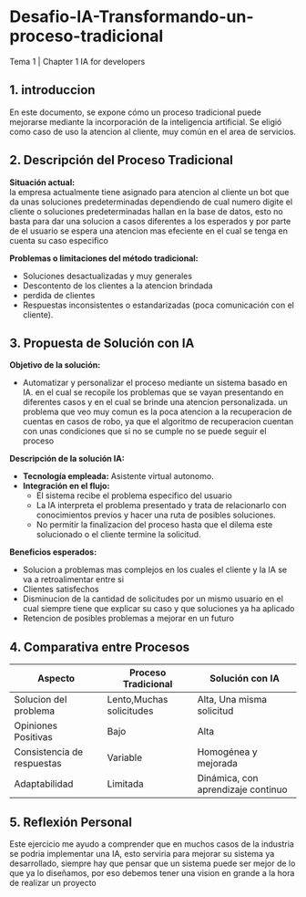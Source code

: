 # Desafio-IA-Transformando-un-proceso-tradicional
Tema 1 | Chapter 1 IA for developers

## 1. introduccion 
En este documento, se expone cómo un proceso tradicional puede mejorarse mediante la incorporación de la inteligencia artificial. Se eligió como caso de uso la atencion al cliente, muy común en el area de servicios.

## 2. Descripción del Proceso Tradicional
**Situación actual:**  
la empresa actualmente tiene asignado para atencion al cliente un bot que da unas soluciones predeterminadas dependiendo de cual numero digite el cliente o soluciones predeterminadas hallan en la base de datos, esto no basta para dar una solucion a casos diferentes a los esperados y por parte de el usuario se espera una atencion mas efeciente en el cual se tenga en cuenta su caso especifico

**Problemas o limitaciones del método tradicional:**  
- Soluciones desactualizadas y muy generales  
- Descontento de los clientes a la atencion brindada
- perdida de clientes 
- Respuestas inconsistentes o estandarizadas (poca comunicación con el cliente).

## 3. Propuesta de Solución con IA
**Objetivo de la solución:**  
- Automatizar y personalizar el proceso mediante un sistema basado en IA. en el cual se recopile los problemas que se vayan presentando en diferentes casos y en el cual se brinde una atencion personalizada. un problema que veo muy comun es la poca atencion a la recuperacion de cuentas en casos de robo, ya que el algoritmo de recuperacion cuentan con unas condiciones que si no se cumple no se puede seguir el proceso
  

**Descripción de la solución IA:**  
- **Tecnología empleada:** Asistente virtual autonomo.  
- **Integración en el flujo:**
  - El sistema recibe el problema especifico del usuario
  - La IA interpreta el problema presentado y trata de relacionarlo con conocimientos previos y hacer una ruta de posibles soluciones.
  - No permitir la finalizacion del proceso hasta que el dilema este solucionado o el cliente termine la solicitud.

**Beneficios esperados:**  
- Solucion a problemas mas complejos en los cuales el cliente y la IA se va a retroalimentar entre si
- Clientes satisfechos 
- Disminucion de la cantidad de solicitudes por un mismo usuario en el cual siempre tiene que explicar su caso y que soluciones ya ha aplicado
- Retencion de posibles problemas a mejorar en un futuro

## 4. Comparativa entre Procesos

| Aspecto                    | Proceso Tradicional              | Solución con IA                         |
|----------------------------|----------------------------------|-----------------------------------------|
| Solucion del problema      | Lento,Muchas solicitudes         | Alta, Una misma solicitud               |
| Opiniones Positivas        | Bajo                             | Alta                                    |
| Consistencia de respuestas | Variable                         | Homogénea y mejorada                   |
| Adaptabilidad              | Limitada                         | Dinámica, con aprendizaje continuo     |

## 5. Reflexión Personal

Este ejercicio me ayudo a comprender que en muchos casos de la industria se podria implementar una IA, esto serviria para mejorar su sistema ya desarrollado, siempre hay que pensar que un sistema puede ser mejor de lo que ya lo diseñamos, por eso debemos tener una vision en grande a la hora de realizar un proyecto

